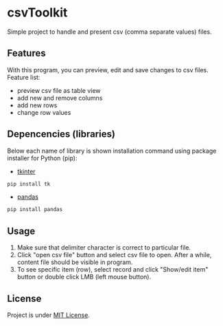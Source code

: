 # csvToolkit
Simple project to handle and present csv (comma separate values) files.
## Features
With this program, you can preview, edit and save changes to csv files.  
Feature list:
- preview csv file as table view
- add new and remove columns
- add new rows
- change row values
## Depencencies (libraries)
Below each name of library is shown installation command using package installer for Python (pip):
- [tkinter](https://docs.python.org/3/library/tkinter.html)
```bash
pip install tk
```
- [pandas](https://pandas.pydata.org/)
```bash
pip install pandas
```
## Usage
1. Make sure that delimiter character is correct to particular file.  
2. Click "open csv file" button and select csv file to open. After a while, content file should be visible in program.
3. To see specific item (row), select record and click "Show/edit item" button or double click LMB (left mouse button).
## License
Project is under [MIT License](LICENSE.md).